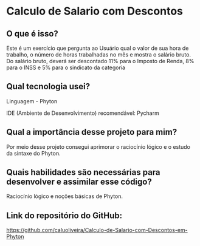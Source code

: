 # Calculo de Salario com Descontos 

## O que é isso?
Este é um exercício que pergunta ao Usuário qual o valor de sua hora de trabalho, o número de horas trabalhadas no mês e mostra o salário bruto. Do salário bruto, deverá ser descontado 11% para o Imposto de Renda, 8% para o INSS e 5% para o sindicato da categoria

## Qual tecnologia usei?
Linguagem - Phyton

IDE (Ambiente de Desenvolvimento) recomendável: Pycharm

## Qual a importância desse projeto para mim?
Por meio desse projeto consegui aprimorar o raciocínio lógico e o estudo da sintaxe do Phyton.

## Quais habilidades são necessárias para desenvolver e assimilar esse código?
Raciocínio lógico e noções básicas de Phyton.

## Link do repositório do GitHub:
https://github.com/caluoliveira/Calculo-de-Salario-com-Descontos-em-Phyton
